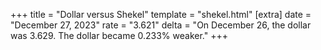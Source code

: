 +++
title = "Dollar versus Shekel"
template = "shekel.html"
[extra]
date = "December 27, 2023"
rate = "3.621"
delta = "On December 26, the dollar was 3.629. The dollar became 0.233% weaker."
+++
